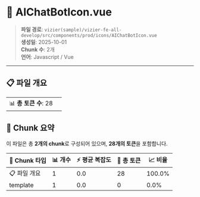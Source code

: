 # 📄 AIChatBotIcon.vue

> **파일 경로**: `vizier(sample)/vizier-fe-all-develop/src/components/prod/icons/AIChatBotIcon.vue`  
> **생성일**: 2025-10-01  
> **Chunk 수**: 2개  
> **언어**: Javascript / Vue
---


## 📋 파일 개요

| | |
|--|--|
| 📊 **총 토큰 수**: 28 |  |






## 🧩 Chunk 요약

이 파일은 총 **2개의 chunk**로 구성되어 있으며, **28개의 토큰**을 포함합니다.

| 🧩 Chunk 타입 | 📊 개수 | ⚡ 평균 복잡도 | 📝 총 토큰 | 📈 비율 |
|---------------|--------|-------------|----------|--------|
| 📋 파일 개요 | 1 | 0.0 | 28 | 100.0% |
| template | 1 | 0.0 | 0 | 0.0% |

